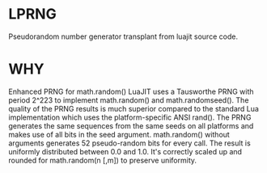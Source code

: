 # LPRNG
Pseudorandom number generator transplant from luajit source code.

# WHY

Enhanced PRNG for math.random()
LuaJIT uses a Tausworthe PRNG with period 2^223 to implement math.random() and math.randomseed(). The quality of the PRNG results is much superior compared to the standard Lua implementation which uses the platform-specific ANSI rand().
The PRNG generates the same sequences from the same seeds on all platforms and makes use of all bits in the seed argument. math.random() without arguments generates 52 pseudo-random bits for every call. The result is uniformly distributed between 0.0 and 1.0. It's correctly scaled up and rounded for math.random(n [,m]) to preserve uniformity.
